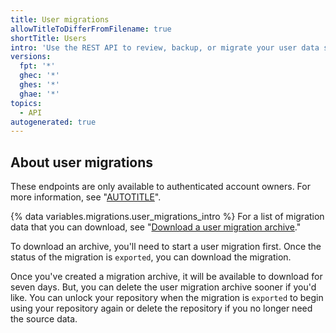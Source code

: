 ```yaml
---
title: User migrations
allowTitleToDifferFromFilename: true
shortTitle: Users
intro: 'Use the REST API to review, backup, or migrate your user data stored on {% data variables.product.product_name %}.com.'
versions:
  fpt: '*'
  ghec: '*'
  ghes: '*'
  ghae: '*'
topics:
  - API
autogenerated: true
---
```


## About user migrations

These endpoints are only available to authenticated account owners. For more information, see "[AUTOTITLE](/rest/overview/other-authentication-methods)".

{% data variables.migrations.user_migrations_intro %} For a list of migration data that you can download, see "[Download a user migration archive](#download-a-user-migration-archive)."

To download an archive, you'll need to start a user migration first. Once the status of the migration is `exported`, you can download the migration.

Once you've created a migration archive, it will be available to download for seven days. But, you can delete the user migration archive sooner if you'd like. You can unlock your repository when the migration is `exported` to begin using your repository again or delete the repository if you no longer need the source data.


<!-- Content after this section is automatically generated -->
